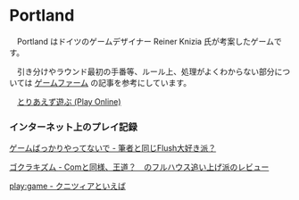# Portland
　Portland はドイツのゲームデザイナー Reiner Knizia 氏が考案したゲームです。

　引き分けやラウンド最初の手番等、ルール上、処理がよくわからない部分については [ゲームファーム](https://gamefarm.jp/rule/portland.html) の記事を参考にしています。

　[とりあえず遊ぶ (Play Online)](https://hoeg1.github.io/portland/)

### インターネット上のプレイ記録

[ゲームばっかりやってないで - 筆者と同じFlush大好き派？](https://yau-ichi.hatenablog.com/entry/2016/02/01/233505)

[ゴクラキズム - Comと同様、王道？　のフルハウス追い上げ派のレビュー](https://gokurakism.com/portland/)

[play:game - クニツィアといえば](https://www.gamers-jp.com/playgame/archives/001053.html)


